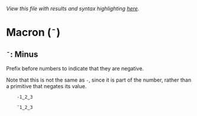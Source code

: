 *View this file with results and syntax highlighting [here](https://mlochbaum.github.io/BQN/help/minus.html).*

# Macron (`¯`)

## `¯`: Minus

Prefix before numbers to indicate that they are negative.

Note that this is not the same as `-`, since it is part of the number, rather than a primitive that negates its value.


        -1‿2‿3

        ¯1‿2‿3
